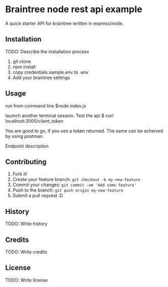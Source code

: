 # Braintree node rest api example

A quick starter API for braintree written in express/node. 

## Installation

TODO: Describe the installation process
1. git clone
2. npm install
3. copy credentials.sample.env to .env
4. Add your braintree settings

## Usage
run from command line
$node index.js

laumch another terminal session. Test the api
$ curl localhost:3000/client_token

You are good to go, if you see a token returned.  The same can be acheived by using postman.


Endpoint description

## Contributing

1. Fork it!
2. Create your feature branch: `git checkout -b my-new-feature`
3. Commit your changes: `git commit -am 'Add some feature'`
4. Push to the branch: `git push origin my-new-feature`
5. Submit a pull request :D

## History

TODO: Write history

## Credits

TODO: Write credits

## License

TODO: Write license